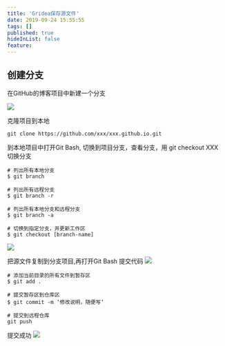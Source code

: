 ```yaml
---
title: 'Gridea保存源文件'
date: 2019-09-24 15:55:55
tags: []
published: true
hideInList: false
feature: 
---
```

## 创建分支
在GitHub的博客项目中新建一个分支

![](https://ouluqiang.github.io//post-images/1569311927040.jpg)

克隆项目到本地  
```
git clone https://github.com/xxx/xxx.github.io.git
```



到本地项目中打开Git Bash, 切换到项目分支，查看分支，用 git checkout XXX 切换分支
```
# 列出所有本地分支
$ git branch

# 列出所有远程分支
$ git branch -r

# 列出所有本地分支和远程分支
$ git branch -a

# 切换到指定分支，并更新工作区
$ git checkout [branch-name]
```
![](https://ouluqiang.github.io//post-images/1569311864422.jpg)


把源文件复制到分支项目,再打开Git Bash 提交代码
![](https://ouluqiang.github.io//post-images/1569311872576.jpg)

```
# 添加当前目录的所有文件到暂存区
$ git add .

# 提交暂存区到仓库区
$ git commit -m ‘修改说明，随便写’

# 提交到远程仓库
git push
```

提交成功
![](https://ouluqiang.github.io//post-images/1569311915447.jpg)